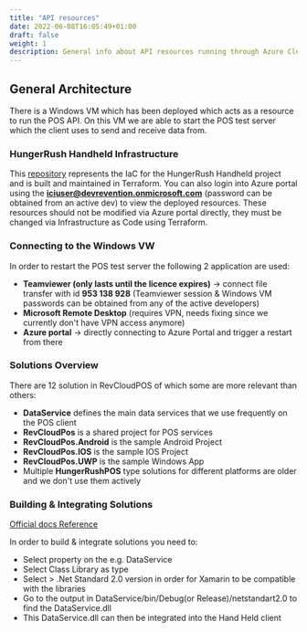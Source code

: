 ```yaml
---
title: "API resources"
date: 2022-06-08T16:05:49+01:00
draft: false
weight: 1
description: General info about API resources running through Azure Cloud Provider
---
```


## General Architecture
There is a Windows VM which has been deployed which acts as a resource to run the POS API. On this VM we are able to start the POS test server  
which the client uses to send and receive data from.

### HungerRush Handheld Infrastructure

This [repository](https://github.com/IIIMPACT/hungerrush-handheld-infrastructure) represents the IaC for the HungerRush Handheld project and is built and maintained in Terraform.
You can also login into Azure portal using the **iciuser@devrevention.onmicrosoft.com** (password can be obtained from an active dev) to view the deployed resources.
These resources should not be modified via Azure portal directly, they must be changed via Infrastructure as Code using Terraform. 

### Connecting to the Windows VW
In order to restart the POS test server the following 2 application are used:

- **Teamviewer (only lasts until the licence expires)** -> connect file transfer with id **953 138 928** (Teamviewer session & Windows VM passwords can be obtained from any of the active developers)
- **Microsoft Remote Desktop** (requires VPN, needs fixing since we currently don't have VPN access anymore)
- **Azure portal** -> directly connecting to Azure Portal and trigger a restart from there

### Solutions Overview

There are 12 solution in RevCloudPOS of which some are more relevant than others: 
- **DataService** defines the main data services that we use frequently on the POS client 
- **RevCloudPos** is a shared project for POS services
- **RevCloudPos.Android** is the sample Android Project
- **RevCloudPos.IOS** is the sample IOS Project
- **RevCloudPos.UWP** is the sample Windows App
- Multiple **HungerRushPOS** type solutions for different platforms are older and we don't use them actively

### Building & Integrating Solutions
[Official docs Reference](https://learn.microsoft.com/en-us/dotnet/core/tutorials/library-with-visual-studio?pivots=dotnet-6-0)

In order to build & integrate solutions you need to:
- Select property on the e.g. DataService
- Select Class Library as type
- Select >  .Net Standard 2.0 version in order for Xamarin to be compatible with the libraries
- Go to the output in DataService/bin/Debug(or Release)/netstandart2.0 to find the DataService.dll
- This DataService.dll can then be integrated into the Hand Held client 

